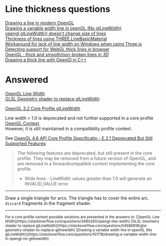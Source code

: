 
# Line thickness questions

[Drawing a line in modern OpenGL](https://stackoverflow.com/questions/60440682/drawing-a-line-in-modern-opengl/60440937#60440937)  
[Drawing a variable width line in openGL (No glLineWidth)](https://stackoverflow.com/questions/101718/drawing-a-variable-width-line-in-opengl-no-gllinewidth)  
[opengl glLineWidth() doesn't change size of lines](https://stackoverflow.com/questions/34866964/opengl-gllinewidth-doesnt-change-size-of-lines)  
[Thickness of lines using THREE.LineBasicMaterial](https://stackoverflow.com/questions/11638883/thickness-of-lines-using-three-linebasicmaterial)  
[Workaround for lack of line width on Windows when using Three.js](https://stackoverflow.com/questions/21067461/workaround-for-lack-of-line-width-on-windows-when-using-three-js)  
[Detecting support for WebGL thick lines in browser](https://stackoverflow.com/questions/38333977/detecting-support-for-webgl-thick-lines-in-browser)  
[OpenGL : thick and smooth/non-broken lines *in 3D*](https://stackoverflow.com/questions/36655888/opengl-thick-and-smooth-non-broken-lines-in-3d/36663605)  
[Drawing a thick line with OpenGl in C++](https://stackoverflow.com/questions/56891248/drawing-a-thick-line-with-opengl-in-c/56891294#56891294)  

# Answered

[OpenGL Line Width](https://stackoverflow.com/questions/3484260/opengl-line-width)  
[GLSL Geometry shader to replace glLineWidth](https://stackoverflow.com/questions/54686818/glsl-geometry-shader-to-replace-gllinewidth)  

[OpenGL 3.2 Core Profile glLineWidth](https://stackoverflow.com/questions/8791531/opengl-3-2-core-profile-gllinewidth) 

Line width > 1.0 is deprecated and not further supported in a core profile [OpenGL Context](https://www.khronos.org/opengl/wiki/OpenGL_Context).  
However, it is still maintained in a compatibility profile context.

See [OpenGL 4.6 API Core Profile Specificatio - E.2.1 Deprecated But Still Supported Features](https://www.khronos.org/registry/OpenGL/specs/gl/glspec46.core.pdf#page=700&zoom=100,168,758):

>The following features are deprecated, but still present in the core profile. They
may be removed from a future version of OpenGL, and are removed in a forwardcompatible context implementing the core profile.
>
> -  Wide lines - LineWidth values greater than 1.0 will generate an INVALID_VALUE error

---

Draw a single triangle for arcs. The triangle has to cover the entire arc. `discard` fragments in the fragment shader. 

---

<sub>
For a core profile context possible solutions are presented in the answers to:  
[OpenGL Line Width](https://stackoverflow.com/questions/3484260/opengl-line-width)  
[GLSL Geometry shader to replace glLineWidth](https://stackoverflow.com/questions/54686818/glsl-geometry-shader-to-replace-gllinewidth)   
[Drawing a variable width line in openGL (No glLineWidth)](https://stackoverflow.com/questions/101718/drawing-a-variable-width-line-in-opengl-no-gllinewidth)  
</sub>